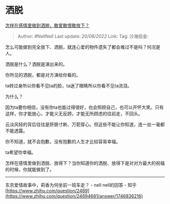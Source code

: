 # 洒脱
[怎样在感情里做到洒脱，敢爱敢恨敢放下？](https://www.zhihu.com/question/464896475/answer/2634194476)

> Author: #NellNell
> Last update: *20/08/2022*
> Link:
> Tag:
> 沙海拾金:

怎么可能做到完全放下、洒脱，就连心爱的物件遗失了都会难过不是吗？何况是人。

洒脱是什么？洒脱是演出来的。

你所见的洒脱，都是对方演给你看的。

ta转过身所以你看不见ta的脸，ta迷了眼睛所以你看不见ta流泪。

为什么？

因为ta要你相信，没有你ta也能过得很好，也会照顾自己，也可以开怀大笑。只有这样，你才能放心，才能义无反顾，才能无所顾虑的往前走，不回头。

云淡风轻的背后往往是肝肠寸断、万箭穿心。但这些不能让你知道，连一丝一毫都不能透露。

你不知道，就不会抱歉，没有抱歉的人生才比较容易幸福。

ta希望你幸福。

怎样在感情里做到洒脱、放得下？当你知道你的洒脱、放得下是对对方最大的祝福的时候，你就能做到了。

---

东京爱情故事中，莉香为何坐前一班车走？ - nell nell的回答 - 知乎 [https://www.zhihu.com/question/2469](https://www.zhihu.com/question/24694681/answer/1746836216)
